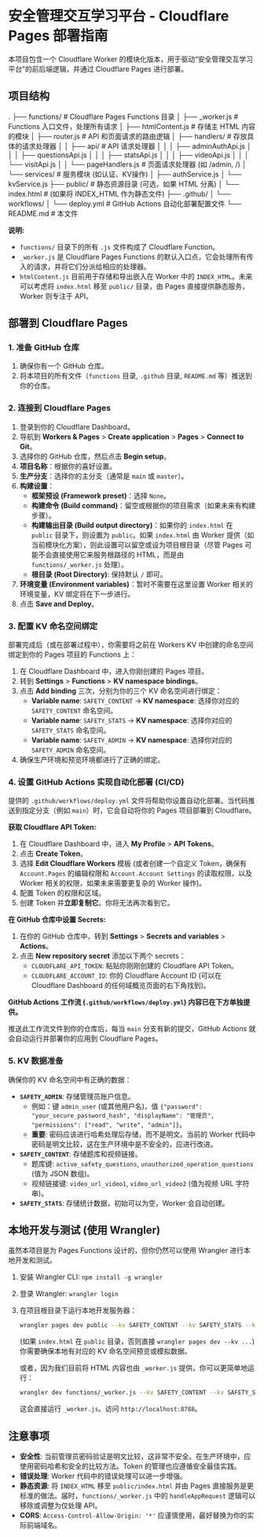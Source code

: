 # 安全管理交互学习平台 - Cloudflare Pages 部署指南

本项目包含一个 Cloudflare Worker 的模块化版本，用于驱动“安全管理交互学习平台”的前后端逻辑，并通过 Cloudflare Pages 进行部署。

## 项目结构
.
├── functions/                  # Cloudflare Pages Functions 目录
│   ├── _worker.js              # Functions 入口文件，处理所有请求
│   ├── htmlContent.js          # 存储主 HTML 内容的模块
│   ├── router.js               # API 和页面请求的路由逻辑
│   ├── handlers/               # 存放具体的请求处理器
│   │   ├── api/                # API 请求处理器
│   │   │   ├── adminAuthApi.js
│   │   │   ├── questionsApi.js
│   │   │   ├── statsApi.js
│   │   │   ├── videoApi.js
│   │   │   └── visitApi.js
│   │   └── pageHandlers.js     # 页面请求处理器 (如 /admin, /)
│   └── services/               # 服务模块 (如认证、KV操作)
│       ├── authService.js
│       └── kvService.js
├── public/                     # 静态资源目录 (可选，如果 HTML 分离)
│   └── index.html              # (如果将 INDEX_HTML 作为静态文件)
├── .github/
│   └── workflows/
│       └── deploy.yml          # GitHub Actions 自动化部署配置文件
└── README.md                   # 本文件


**说明:**
* `functions/` 目录下的所有 `.js` 文件构成了 Cloudflare Function。
* `_worker.js` 是 Cloudflare Pages Functions 的默认入口点，它会处理所有传入的请求，并将它们分派给相应的处理器。
* `htmlContent.js` 目前用于存储和导出嵌入在 Worker 中的 `INDEX_HTML`。未来可以考虑将 `index.html` 移至 `public/` 目录，由 Pages 直接提供静态服务，Worker 则专注于 API。

## 部署到 Cloudflare Pages

### 1. 准备 GitHub 仓库

1.  确保你有一个 GitHub 仓库。
2.  将本项目的所有文件（`functions` 目录, `.github` 目录, `README.md` 等）推送到你的仓库。

### 2. 连接到 Cloudflare Pages

1.  登录到你的 Cloudflare Dashboard。
2.  导航到 **Workers & Pages** > **Create application** > **Pages** > **Connect to Git**。
3.  选择你的 GitHub 仓库，然后点击 **Begin setup**。
4.  **项目名称**：根据你的喜好设置。
5.  **生产分支**：选择你的主分支（通常是 `main` 或 `master`）。
6.  **构建设置**：
    * **框架预设 (Framework preset)**：选择 `None`。
    * **构建命令 (Build command)**：留空或根据你的项目需求（如果未来有构建步骤）。
    * **构建输出目录 (Build output directory)**：如果你的 `index.html` 在 `public` 目录下，则设置为 `public`。如果 `index.html` 由 Worker 提供（如当前模块化方案），则此设置可以留空或设为项目根目录（尽管 Pages 可能不会直接使用它来服务根路径的 HTML，而是由 `functions/_worker.js` 处理）。
    * **根目录 (Root Directory)**: 保持默认 `/` 即可。
7.  **环境变量 (Environment variables)**：暂时不需要在这里设置 Worker 相关的环境变量，KV 绑定将在下一步进行。
8.  点击 **Save and Deploy**。

### 3. 配置 KV 命名空间绑定

部署完成后（或在部署过程中），你需要将之前在 Workers KV 中创建的命名空间绑定到你的 Pages 项目的 Functions 上：

1.  在 Cloudflare Dashboard 中，进入你刚创建的 Pages 项目。
2.  转到 **Settings** > **Functions** > **KV namespace bindings**。
3.  点击 **Add binding** 三次，分别为你的三个 KV 命名空间进行绑定：
    * **Variable name**: `SAFETY_CONTENT` -> **KV namespace**: 选择你对应的 `SAFETY_CONTENT` 命名空间。
    * **Variable name**: `SAFETY_STATS` -> **KV namespace**: 选择你对应的 `SAFETY_STATS` 命名空间。
    * **Variable name**: `SAFETY_ADMIN` -> **KV namespace**: 选择你对应的 `SAFETY_ADMIN` 命名空间。
4.  确保生产环境和预览环境都进行了正确的绑定。

### 4. 设置 GitHub Actions 实现自动化部署 (CI/CD)

提供的 `.github/workflows/deploy.yml` 文件将帮助你设置自动化部署。当代码推送到指定分支（例如 `main`）时，它会自动将你的 Pages 项目部署到 Cloudflare。

**获取 Cloudflare API Token:**

1.  在 Cloudflare Dashboard 中，进入 **My Profile** > **API Tokens**。
2.  点击 **Create Token**。
3.  选择 **Edit Cloudflare Workers** 模板 (或者创建一个自定义 Token，确保有 `Account.Pages` 的编辑权限和 `Account.Account Settings` 的读取权限，以及 Worker 相关的权限，如果未来需要更复杂的 Worker 操作)。
4.  配置 Token 的权限和区域。
5.  创建 Token 并**立即复制它**。你将无法再次看到它。

**在 GitHub 仓库中设置 Secrets:**

1.  在你的 GitHub 仓库中，转到 **Settings** > **Secrets and variables** > **Actions**。
2.  点击 **New repository secret** 添加以下两个 secrets：
    * `CLOUDFLARE_API_TOKEN`: 粘贴你刚刚创建的 Cloudflare API Token。
    * `CLOUDFLARE_ACCOUNT_ID`: 你的 Cloudflare Account ID (可以在 Cloudflare Dashboard 的任何域概览页面的右下角找到)。

**GitHub Actions 工作流 (`.github/workflows/deploy.yml`) 内容已在下方单独提供。**

推送此工作流文件到你的仓库后，每当 `main` 分支有新的提交，GitHub Actions 就会自动运行并部署你的应用到 Cloudflare Pages。

### 5. KV 数据准备

确保你的 KV 命名空间中有正确的数据：

* **`SAFETY_ADMIN`**: 存储管理员账户信息。
    * 例如：键 `admin_user` (或其他用户名)，值 `{"password": "your_secure_password_hash", "displayName": "管理员", "permissions": ["read", "write", "admin"]}`。
    * **重要**: 密码应该进行哈希处理后存储，而不是明文。当前的 Worker 代码中密码是明文比较，这在生产环境中是不安全的，应进行改进。
* **`SAFETY_CONTENT`**: 存储题库和视频链接。
    * 题库键: `active_safety_questions`, `unauthorized_operation_questions` (值为 JSON 数组)。
    * 视频链接键: `video_url_video1`, `video_url_video2` (值为视频 URL 字符串)。
* **`SAFETY_STATS`**: 存储统计数据，初始可以为空，Worker 会自动创建。

## 本地开发与测试 (使用 Wrangler)

虽然本项目是为 Pages Functions 设计的，但你仍然可以使用 Wrangler 进行本地开发和测试。

1.  安装 Wrangler CLI: `npm install -g wrangler`
2.  登录 Wrangler: `wrangler login`
3.  在项目根目录下运行本地开发服务器：
    ```bash
    wrangler pages dev public --kv SAFETY_CONTENT --kv SAFETY_STATS --kv SAFETY_ADMIN --port 8788
    ```
    (如果 `index.html` 在 `public` 目录，否则直接 `wrangler pages dev --kv ...`)
    你需要确保本地有对应的 KV 命名空间预览或模拟数据。

    或者，因为我们目前将 HTML 内容也由 `_worker.js` 提供，你可以更简单地运行：
    ```bash
    wrangler dev functions/_worker.js --kv SAFETY_CONTENT --kv SAFETY_STATS --kv SAFETY_ADMIN --local --port 8788
    ```
    这会直接运行 `_worker.js`。访问 `http://localhost:8788`。

## 注意事项

* **安全性**: 当前管理员密码验证是明文比较，这非常不安全。在生产环境中，应使用密码哈希和安全的比较方法。Token 的管理也应遵循安全最佳实践。
* **错误处理**: Worker 代码中的错误处理可以进一步增强。
* **静态资源**: 将 `INDEX_HTML` 移至 `public/index.html` 并由 Pages 直接服务是更标准的做法。届时，`functions/_worker.js` 中的 `handleAppRequest` 逻辑可以移除或调整为仅处理 API。
* **CORS**: `Access-Control-Allow-Origin: '*'` 应谨慎使用，最好替换为你的实际前端域名。
